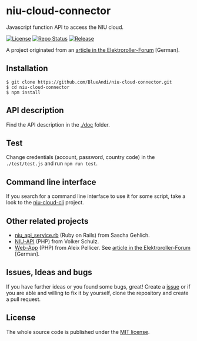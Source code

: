 # niu-cloud-connector
Javascript function API to access the NIU cloud.

[![License](https://img.shields.io/badge/license-MIT-blue.svg)](http://choosealicense.com/licenses/mit/)
[![Repo Status](https://www.repostatus.org/badges/latest/active.svg)](https://www.repostatus.org/#active)
[![Release](https://img.shields.io/github/release/BlueAndi/niu-cloud-connector.svg)](https://github.com/BlueAndi/niu-cloud-connector/releases)

A project originated from an [article in the Elektroroller-Forum](https://www.elektroroller-forum.de/viewtopic.php?f=63&t=6227) [German].

## Installation

```
$ git clone https://github.com/BlueAndi/niu-cloud-connector.git
$ cd niu-cloud-connector
$ npm install
```

## API description

Find the API description in the [./doc](https://github.com/BlueAndi/niu-cloud-connector/tree/master/doc) folder.

## Test

Change credentials (account, password, country code) in the ```./test/test.js``` and run ```npm run test```.

## Command line interface

If you search for a command line interface to use it for some script, take a look to the [niu-cloud-cli](https://github.com/BlueAndi/niu-cloud-cli) project.

## Other related projects

* [niu_api_service.rb](https://gist.github.com/saschagehlich/36d3584ea3812e59abdb9a2de05b9be0) (Ruby on Rails) from Sascha Gehlich.
* [NIU-API](https://github.com/volkerschulz/NIU-API) (PHP) from Volker Schulz.
* [Web-App](https://github.com/aleixpellicer/niu) (PHP) from Aleix Pellicer. See [article in the Elektroroller-Forum](https://www.elektroroller-forum.de/viewtopic.php?f=63&t=9843) [German].

## Issues, Ideas and bugs

If you have further ideas or you found some bugs, great! Create a [issue](https://github.com/BlueAndi/niu-cloud-connector/issues) or if
you are able and willing to fix it by yourself, clone the repository and create a pull request.

## License
The whole source code is published under the [MIT license](http://choosealicense.com/licenses/mit/).
